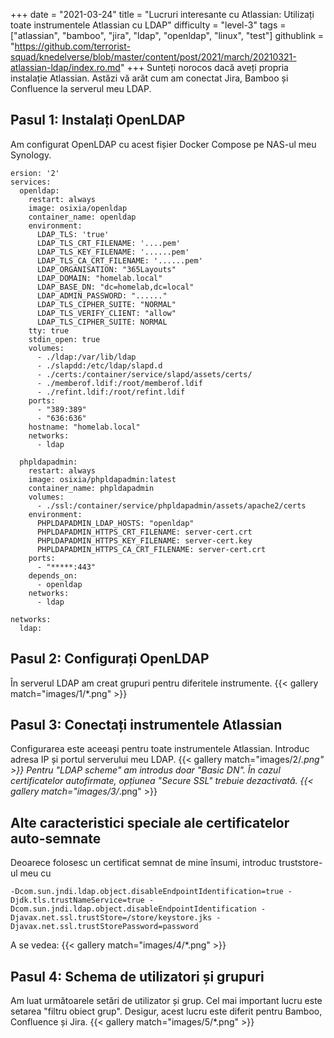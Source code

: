 +++
date = "2021-03-24"
title = "Lucruri interesante cu Atlassian: Utilizați toate instrumentele Atlassian cu LDAP"
difficulty = "level-3"
tags = ["atlassian", "bamboo", "jira", "ldap", "openldap", "linux", "test"]
githublink = "https://github.com/terrorist-squad/knedelverse/blob/master/content/post/2021/march/20210321-atlassian-ldap/index.ro.md"
+++
Sunteți norocos dacă aveți propria instalație Atlassian. Astăzi vă arăt cum am conectat Jira, Bamboo și Confluence la serverul meu LDAP.
## Pasul 1: Instalați OpenLDAP
Am configurat OpenLDAP cu acest fișier Docker Compose pe NAS-ul meu Synology.
```
ersion: '2'
services:
  openldap:
    restart: always
    image: osixia/openldap
    container_name: openldap
    environment:
      LDAP_TLS: 'true'
      LDAP_TLS_CRT_FILENAME: '....pem'
      LDAP_TLS_KEY_FILENAME: '......pem'
      LDAP_TLS_CA_CRT_FILENAME: '......pem'
      LDAP_ORGANISATION: "365Layouts"
      LDAP_DOMAIN: "homelab.local"
      LDAP_BASE_DN: "dc=homelab,dc=local"
      LDAP_ADMIN_PASSWORD: "......"
      LDAP_TLS_CIPHER_SUITE: "NORMAL"
      LDAP_TLS_VERIFY_CLIENT: "allow"
      LDAP_TLS_CIPHER_SUITE: NORMAL
    tty: true
    stdin_open: true
    volumes:
      - ./ldap:/var/lib/ldap
      - ./slapdd:/etc/ldap/slapd.d
      - ./certs:/container/service/slapd/assets/certs/
      - ./memberof.ldif:/root/memberof.ldif
      - ./refint.ldif:/root/refint.ldif
    ports:
      - "389:389"
      - "636:636"
    hostname: "homelab.local"
    networks:
      - ldap

  phpldapadmin:
    restart: always
    image: osixia/phpldapadmin:latest
    container_name: phpldapadmin
    volumes:
      - ./ssl:/container/service/phpldapadmin/assets/apache2/certs
    environment:
      PHPLDAPADMIN_LDAP_HOSTS: "openldap"
      PHPLDAPADMIN_HTTPS_CRT_FILENAME: server-cert.crt
      PHPLDAPADMIN_HTTPS_KEY_FILENAME: server-cert.key
      PHPLDAPADMIN_HTTPS_CA_CRT_FILENAME: server-cert.crt
    ports:
      - "*****:443"
    depends_on:
      - openldap
    networks:
      - ldap

networks:
  ldap:

```

## Pasul 2: Configurați OpenLDAP
În serverul LDAP am creat grupuri pentru diferitele instrumente.
{{< gallery match="images/1/*.png" >}}

## Pasul 3: Conectați instrumentele Atlassian
Configurarea este aceeași pentru toate instrumentele Atlassian. Introduc adresa IP și portul serverului meu LDAP.
{{< gallery match="images/2/*.png" >}}
Pentru "LDAP scheme" am introdus doar "Basic DN". În cazul certificatelor autofirmate, opțiunea "Secure SSL" trebuie dezactivată.
{{< gallery match="images/3/*.png" >}}

## Alte caracteristici speciale ale certificatelor auto-semnate
Deoarece folosesc un certificat semnat de mine însumi, introduc truststore-ul meu cu
```
-Dcom.sun.jndi.ldap.object.disableEndpointIdentification=true -Djdk.tls.trustNameService=true -Dcom.sun.jndi.ldap.object.disableEndpointIdentification -Djavax.net.ssl.trustStore=/store/keystore.jks -Djavax.net.ssl.trustStorePassword=password

```
A se vedea:
{{< gallery match="images/4/*.png" >}}

## Pasul 4: Schema de utilizatori și grupuri
Am luat următoarele setări de utilizator și grup. Cel mai important lucru este setarea "filtru obiect grup". Desigur, acest lucru este diferit pentru Bamboo, Confluence și Jira.
{{< gallery match="images/5/*.png" >}}
